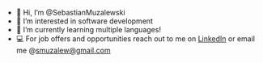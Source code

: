 - 👋 Hi, I’m @SebastianMuzalewski
- 👀 I’m interested in software development
- 🌱 I’m currently learning multiple languages!
- 💻 For job offers and opportunities reach out to me on [LinkedIn](https://www.linkedin.com/in/sebastian-muzalewski/) or email me @smuzalew@gmail.com

<!---
SebastianMuzalewski/SebastianMuzalewski is a ✨ special ✨ repository because its `README.md` (this file) appears on your GitHub profile.
You can click the Preview link to take a look at your changes.
- 🔍 I’m looking for a winter 2022 co-op position related to software and web development
--->
